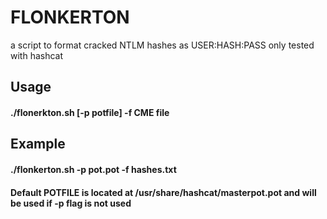 # FLONKERTON

a script to format cracked NTLM hashes as USER:HASH:PASS
only tested with hashcat

## Usage

#### ./flonerkton.sh [-p potfile] -f CME file

## Example

#### ./flonkerton.sh -p pot.pot -f hashes.txt

#### Default POTFILE is located at /usr/share/hashcat/masterpot.pot and will be used if -p flag is not used
